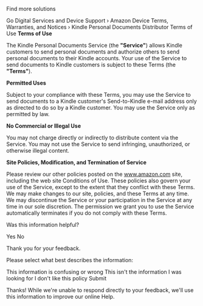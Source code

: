 Find more solutions

Go Digital Services and Device Support › Amazon Device Terms, Warranties, and Notices › Kindle Personal Documents Distributor Terms of Use **Terms of Use**

The Kindle Personal Documents Service (the **"Service"**) allows Kindle customers to send personal documents and authorize others to send personal documents to their Kindle accounts. Your use of the Service to send documents to Kindle customers is subject to these Terms (the **"Terms"**).

**Permitted Uses**

Subject to your compliance with these Terms, you may use the Service to send documents to a Kindle customer's Send-to-Kindle e-mail address only as directed to do so by a Kindle customer. You may use the Service only as permitted by law.

**No Commercial or Illegal Use**

You may not charge directly or indirectly to distribute content via the Service. You may not use the Service to send infringing, unauthorized, or otherwise illegal content.

**Site Policies, Modification, and Termination of Service**

Please review our other policies posted on the www.amazon.com site, including the web site Conditions of Use. These policies also govern your use of the Service, except to the extent that they conflict with these Terms. We may make changes to our site, policies, and these Terms at any time. We may discontinue the Service or your participation in the Service at any time in our sole discretion. The permission we grant you to use the Service automatically terminates if you do not comply with these Terms.

Was this information helpful?

Yes No

Thank you for your feedback.

Please select what best describes the information:

This information is confusing or wrong This isn't the information I was looking for I don't like this policy Submit

Thanks! While we're unable to respond directly to your feedback, we'll use this information to improve our online Help.